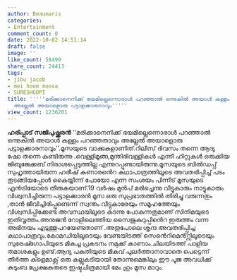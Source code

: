 ```yaml
---
author: Beaumaris
categories:
- Entertainment
comment_count: 0
date: 2022-10-02 14:51:14
draft: false
image: ''
like_count: 58499
share_count: 24413
tags:
- jibu jacob
- mei hoom moosa
- SURESHGOPI
title: '''''മരിക്കാനെനിക്ക് ഭയമില്ലെന്നൊരാൾ പറഞ്ഞാൽ ഒന്നുകിൽ അയാൾ കള്ളം പറഞ്ഞതാവും
  അല്ലേൽ അയാളൊരു പട്ടാളക്കാരനാവും'''''
view_count: 1236201
---
```


**ഹരിപ്പാട് സജിപുഷ്ക്കരൻ** ''മരിക്കാനെനിക്ക് ഭയമില്ലെന്നൊരാൾ പറഞ്ഞാൽ ഒന്നുകിൽ അയാൾ കള്ളം പറഞ്ഞതാവും അല്ലേൽ അയാളൊരു പട്ടാളക്കാരനാവും''.മൂസയുടെ വാക്കുകളാണിത്.റിലീസ് ദിവസം തന്നെ ആദ്യ ഷോ തന്നെ കണ്ടിരുന്നു .വെള്ളിമൂങ്ങ,മുന്തിരിവള്ളികൾ എന്നീ ഹിറ്റുകൾ ഒരുക്കിയ ജിബുജേക്കബ് നിരാശപ്പെടുത്തില്ല എന്നുറപ്പുണ്ടായിരുന്നു.മൂസയുടെ ബിൽഡപ്പ് സുഹൃത്തായിരുന്ന ഹരീഷ് കണാരൻെറ കഥാപാത്രത്തിലൂടെ അവതരിപ്പിച്ച് പടം തുടങ്ങിയപ്പോൾ കെെയ്യീന്ന് പോയോ എന്ന സംശയം പിന്നീട് മൂസയുടെ എൻട്രിയോടെ തീരുകയാണ്.19 വർഷം മുൻപ് മരിച്ചെന്നു വീട്ടുകാരും നാട്ടുകാരും വിശ്വസിച്ചിരുന്ന പട്ടാളക്കാരൻ മൂസ ഒരു സുപ്രഭാതത്തിൽ തിരിച്ചു വരുന്നതും ,താൻ ജീവിച്ചിരിപ്പുണ്ടെന്ന് സ്വന്തം വീട്ടുകാരേയും സമൂഹത്തേയും വിശ്വസിപ്പിക്കേണ്ട അവസ്ഥയിലൂടെ കടന്നു പോകുന്നതുമാണ് സിനിമയുടെ ഇതിവൃത്തം.അനുജൻ റോളിലെത്തിയ സെെജുകുറുപ്പിൻെറ ഇരുത്തം വന്ന അഭിനയം എടുത്തുപറയേണ്ടതാണ് .അതുപോലെ ശൃന്ദ അവതരിപ്പിച്ച കഥാപാത്രവും.കോമഡിയിലൂടെയും വേണ്ടയിടത്ത് സെൻെറിമെൻ്റ്സിലൂടെയും സുരേഷ്ഗോപിയുടെ മികച്ച പ്രകടനം നമുക്ക് കാണാം.ചിലയിടത്ത് പാളിയ തമാശകളും ഉണ്ട്.ആദ്യ പകുതിയുടെ മികവ് പുലർത്താനാവാതെ പെട്ടെന്ന് തീർത്ത ക്ളെമാക്സ് ഒരു കല്ലുകടിയായി തോന്നുമെങ്കിലും ഈ പൂജ അവധിക്ക് കുടുംബ പ്രേക്ഷകരുടെ ഇഷ്ടചിത്രമായി മേം ഹും മൂസ മാറും.